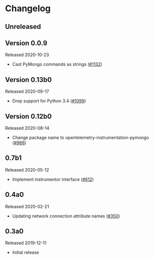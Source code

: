 # Changelog

## Unreleased

## Version 0.0.9

Released 2020-10-23

- Cast PyMongo commands as strings
  ([#1132](https://github.com/open-telemetry/opentelemetry-python/pull/1132))

## Version 0.13b0

Released 2020-09-17

- Drop support for Python 3.4
  ([#1099](https://github.com/open-telemetry/opentelemetry-python/pull/1099))

## Version 0.12b0

Released 2020-08-14

- Change package name to opentelemetry-instrumentation-pymongo
  ([#966](https://github.com/open-telemetry/opentelemetry-python/pull/966))

## 0.7b1

Released 2020-05-12

- Implement instrumentor interface ([#612](https://github.com/open-telemetry/opentelemetry-python/pull/612))

## 0.4a0

Released 2020-02-21

- Updating network connection attribute names
  ([#350](https://github.com/open-telemetry/opentelemetry-python/pull/350))

## 0.3a0

Released 2019-12-11

- Initial release

